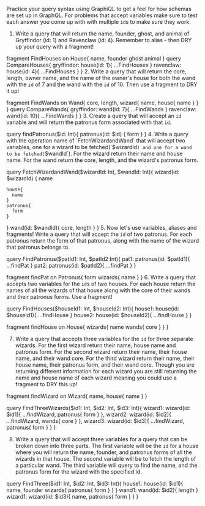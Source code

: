 Practice your query syntax using GraphiQL to get a feel for how schemas are set up in GraphQL. For problems that accept variables make sure to test each answer you come up with with multiple `id`s to make sure they work.

1. Write a query that will return the name, founder, ghost, and animal of Gryffindor (id: 1) and Ravenclaw (id: 4). Remember to alias - then DRY up your query with a fragment!

fragment FindHouses on House{
  name,
  founder
  ghost
  animal
}
query CompareHouses{
  gryffindor: house(id: 1){
    ...FindHouses
  }
  ravenclaw: house(id: 4){
    ...FindHouses
  }
}
2. Write a query that will return the core, length, owner name, and the name of the owner's house for both the wand with the `id` of 7 and the wand with the `id` of 10. Then use a fragment to DRY it up!

fragment FindWands on Wand{
  core,
  length,
  wizard{
    name,
    house{
      name
    }
  }
}
query CompareWands{
  gryffindor: wand(id: 7){
    ...FindWands
  }
  ravenclaw: wand(id: 10){
    ...FindWands
  }
}
3. Create a query that will accept an `id` variable and will return the patronus form associated with that `id`.

query findPatronus($id: Int){
  patronus(id: $id) {
    form
  }
}
4. Write a query with the operation name of `FetchWizardandWand` that will accept two variables, one for a wizard to be fetched(`$wizardId`) and one for a wand to be fetched(`$wandId`). For the wizard return their name and house name. For the wand return the core, length, and the wizard's patronus form.

query FetchWizardandWand($wizardId: Int, $wandId: Int){
  wizard(id: $wizardId) {
    name
    
    house{
      name
    }
    patronus{
      form
    }
  }
  wand(id: $wandId){
    core,
    length
  }
}
5. Now let's use variables, aliases and fragments! Write a query that will accept the `id` of two patronus. For each patronus return the form of that patronus, along with the name of the wizard that patronus belongs to.

query FindPatronus($patId1: Int, $patId2:Int){
  pat1: patronus(id: $patId1){
  	...findPat
  }
  pat2: patronus(id: $patId2){
  	...findPat
  }
}

fragment findPat on Patronus{
  form
  wizards{
    name
  }
}
6. Write a query that accepts two variables for the `id`s of two houses. For each house return the names of all the wizards of that house along with the core of their wands and their patronus forms. Use a fragment!

query FindHouses($houseId1: Int, $houseId2: Int){
  house1: house(id: $houseId1){
  	...findHouse
  }
  house2: house(id: $houseId2){
  	...findHouse
  }
}

fragment findHouse on House{
  wizards{
    name
    wands{
      core
    }
  }
}

7. Write a query that accepts three variables for the `id` for three separate wizards. For the first wizard return their name, house name and patronus form. For the second wizard return their name, their house name, and their wand core. For the third wizard return their name, their house name, their patronus form, and their wand core. Though you are returning different information for each wizard you are still returning the name and house name of each wizard meaning you could use a fragment to DRY this up!

fragment findWizard on Wizard{
  name,
  house{
    name
  }
}

query FindThreeWizards($id1: Int, $id2: Int, $id3: Int){
    wizard1: wizard(id: $id1){
      ...findWizard,
      patronus{
        form
      }
    },
    wizard2: wizard(id: $id2){
      ...findWizard,
      wands{
        core
      }
    },
    wizard3: wizard(id: $id3){
      ...findWizard,
      patronus{
        form
      }
    }
}


8. Write a query that will accept three variables for a query that can be broken down into three parts. The first variable will be the `id` for a house where you will return the name, founder, and patronus forms of all the wizards in that house. The second variable will be to fetch the length of a particular wand. The third variable will query to find the name, and the patronus form for the wizard with the specified id.

query FindThree($id1: Int, $id2: Int, $id3: Int){
  house1: house(id: $id1){
    name,
    founder
    wizards{
      patronus{
        form
      }
    }
  }
  wand1: wand(id: $id2){
    length
  }
  wizard1: wizard(id: $id3){
    name,
    patronus{
      form
    }
  }
} 